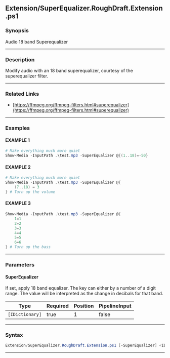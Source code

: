 
Extension/SuperEqualizer.RoughDraft.Extension.ps1
-------------------------------------------------
### Synopsis
Audio 18 band Superequalizer

---
### Description

Modify audio with an 18 band superequalizer, courtesy of the superequalizer filter.

---
### Related Links
* [https://ffmpeg.org/ffmpeg-filters.html#superequalizer](https://ffmpeg.org/ffmpeg-filters.html#superequalizer)



---
### Examples
#### EXAMPLE 1
```PowerShell
# Make everything much more quiet
Show-Media -InputPath .\test.mp3 -SuperEqualizer @{(1..18)=-50}
```

#### EXAMPLE 2
```PowerShell
# Make everything much more quiet
Show-Media -InputPath .\test.mp3 -SuperEqualizer @{
    (7..18) = 3 
} # Turn up the volume
```

#### EXAMPLE 3
```PowerShell
Show-Media -InputPath .\test.mp3 -SuperEqualizer @{
    1=1
    2=2
    3=3
    4=4
    5=5
    6=6        
} # Turn up the bass
```

---
### Parameters
#### **SuperEqualizer**

If set, apply 18 band equalizer.
The key can either by a number of a digit range.
The value will be interpreted as the change in decibals for that band.






|Type           |Required|Position|PipelineInput|
|---------------|--------|--------|-------------|
|`[IDictionary]`|true    |1       |false        |



---
### Syntax
```PowerShell
Extension/SuperEqualizer.RoughDraft.Extension.ps1 [-SuperEqualizer] <IDictionary> [<CommonParameters>]
```
---



